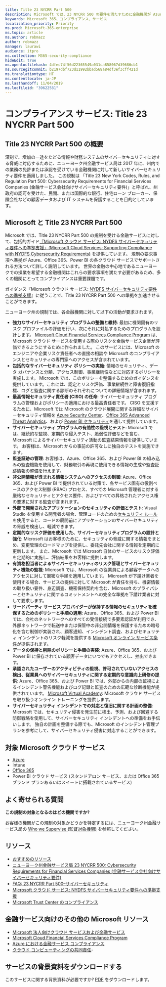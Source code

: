 ```yaml
---
title: Title 23 NYCRR Part 500
description: Microsoft では、23 NYCRR 500 の要件を満たすために金融機関が Azure、Office 365、Power BI を役立てる方法を説明するガイドを作成しました。
keywords: Microsoft 365、コンプライアンス、サービス
localization_priority: Priority
ms.prod: Microsoft-365-enterprise
ms.topic: article
ms.author: robmazz
author: robmazz
manager: laurawi
audience: itpro
ms.collection: M365-security-compliance
hideEdit: true
ms.openlocfilehash: 4dfec74f56d22365549a031ca858067d39686cb1
ms.sourcegitcommit: b2197dbf723d11992bbad568a84df3ef3cff421d
ms.translationtype: HT
ms.contentlocale: ja-JP
ms.lasthandoff: 11/04/2019
ms.locfileid: "39622581"
---
```

# <a name="compliance-offering-title-23-nycrr-part-500"></a>コンプライアンス サービス: Title 23 NYCRR Part 500

## <a name="title-23-nycrr-part-500-overview"></a>Title 23 NYCRR Part 500 の概要

深刻で、増加の一途をたどる情報や財務システムのサイバーセキュリティに対する脅威に対応するために、ニューヨーク州金融サービス局は 2017 年に、州内での業務の免許または承認を受けている金融機関に対して新しいサイバーセキュリティ要件を適用しました。 この規制は 「Title 23 New York Codes, Rules, and Regulation Part 500: Cybersecurity Requirements for Financial Services Companies (金融サービス会社向けサイバーセキュリティ要件)」と呼ばれ、州政府の認可を受けた、民間、または国際的な銀行、住宅ローン ブローカー、保険会社などの顧客データおよび IT システムを保護することを目的としています。

## <a name="microsoft-and-title-23-nycrr-part-500"></a>Microsoft と Title 23 NYCRR Part 500

Microsoft では、Title 23 NYCRR Part 500 の規制を受ける金融サービスに対して、包括的ガイド[『Microsoft クラウド サービス: NYDFS サイバーセキュリティ要件への準拠支援』(Microsoft Cloud Services: Supporting Compliance with NYDFS Cybersecurity Requirements)](https://servicetrust.microsoft.com/ViewPage/TrustDocuments?command=Download&downloadType=Document&downloadId=f7e56dc6-4e52-4e9a-af06-aa41d5851d36&docTab=6d000410-c9e9-11e7-9a91-892aae8839ad_Compliance_Guides) を提供しています。 規制の要求事項へ準拠が Azure、Office 365、Power BI の各クラウド サービスでサポートされる方法ついて詳しく説明しています。 世界の金融の中心地であるニューヨークでの操業を希望する金融機関はこれらの要求事項を満たす必要があるため、多くの機関にとってコンプライアンスは重要課題です。

ガイダンス『Microsoft クラウド サービス: [NYDFS サイバーセキュリティ要件への準拠支援](https://go.microsoft.com/fwlink/p/?linkid=2098969)』に従うことで、Title 23 NYCRR Part 500 への準拠を加速させることができます。

ニューヨーク州の規制では、各金融機関に対して以下の活動が要求されます。

- **強力なサイバーセキュリティ プログラムの整備と維持**: 最初に機関固有のリスク プロファイルの評価を行い、次にそれに対処するためのプログラムを設計します。 [Microsoft Cloud Financial Services Compliance Program](https://www.microsoft.com/download/confirmation.aspx?id=55332) は、Microsoft クラウド サービスを使用する際のリスクを金融サービス企業が評価できるようにするために作られました。 このサービスには、Microsoft のエンジニアや企業リスク責任者への直接の相談や Microsoft のコンプライアンスとセキュリティの専門家へのアクセスが含まれています。
- **包括的なサイバーセキュリティ ポリシーの実施**: 情報のセキュリティ、データ ガバナンスと分類、アクセス制御、事業継続性などに対応するポリシーを実施します。 Microsoft では、このポリシーを整備するためのガイダンスを提供しています。これには、認定とリスク評価、事業継続性と障害復旧指標、ログと監査に関する診断のそれぞれについての詳細情報が含まれます。
- **最高情報セキュリティ責任者 (CISO) の任命**: サイバーセキュリティ プログラムの管理およびポリシーの適用における最高責任者です。 CISO を支援するために、Microsoft では Microsoft のクラウド展開に関する詳細なサイバーセキュリティ情報を [Azure Security Center](https://azure.microsoft.com/services/security-center/?v=17.23h)、[Office 365 Advanced Threat Analytics](https://docs.microsoft.com/advanced-threat-analytics/)、および [Power BI セキュリティ](https://go.microsoft.com/fwlink/?LinkId=829185)を通して提供しています。
- **サイバーセキュリティ プログラムの有効性の監視とテスト**: Microsoft では、継続的な監視、定期的な侵入テスト、脆弱性評価などを含む、Microsoft によるサイバーセキュリティ活動の監査結果情報を提供しています。 お客様は、Microsoft からの事前の許可なしに独自のテストを実施できます。
- **監査証跡の管理**:  お客様は、Azure、Office 365、および Power BI の組み込みの監査機能を使用して、財務取引の再現に使用できる情報の生成や監査証跡情報の整備を行えます。
- **非公開情報が含まれる情報システムへのアクセスの制御**: Azure、Office 365、および Power BI で提供されている対策で、各サービス固有の役割ベースのアクセス制御 (RBAC) プロセス、すべての Microsoft 管理者に対する厳格なセキュリティとアクセス要件、およびすべての昇格されたアクセス権の要求に対する監査が含まれます。
- **外部で開発されたアプリケーションのセキュリティの評価とテスト**: Visual Studio を使用する開発者の場合、管理コードのための[セキュリティ ルール](https://docs.microsoft.com/visualstudio/code-quality/security-rules-rule-set-for-managed-code)を使用すると、コードの展開前にアプリケーションのサイバーセキュリティの脅威を検出し、軽減できます。
- **定期的なリスク評価を使用した、サイバーセキュリティプログラムの設計と強化**: Microsoft はお客様のために、セキュリティの脅威に関する情報をまとめ、変更管理のロードマップを提供し、委託先会社に関する情報を定期的に更新します。 また、Microsoft では Microsoft 自体のサービスのリスク評価を定期的に実施し、評価結果をお客様に提供します。
- **有資格担当者によるサイバーセキュリティのリスク管理とサイバーセキュリティ機能の監視**: Microsoft では、Microsoft の従業員による顧客データへのアクセスに対して厳密な手順を適用しています。 Microsoft が下請け業者を使用する場合、サービスの提供に対して Microsoft が責任を持ち、機密情報の取り扱い要件、身辺調査、機密保持契約を含む、Microsoft のプライバシーとセキュリティに関するコミットメントへの完全な準拠を下請け業者に対して要求します。
- **サードパーティ サービス プロバイダーが保持する情報のセキュリティを確保するためのポリシーと手順の適用**: Azure、Office 365、および Power BI では、会社のネットワークへのすべての受信接続で多要素認証が利用でき、外部ネットワークで転送中または保管中の非公開情報を保護するための暗号化を含む制御が実装され、顧客通知、インシデント調査、およびセキュリティ インシデントのリスク軽減を提供する [Microsoft オンライン サービス条件](https://aka.ms/Online-Services-Terms)が提供されます。
- **データの保持と削除のポリシーと手順の実装**: Azure、Office 365、および Power BI に保存されている顧客データにいつでもアクセスし、抽出できます。
- **承認されたユーザーのアクティビティの監視、許可されていないアクセスの検出、従業員へのサイバーセキュリティに関する定期的な意識向上研修の提供**: Azure、Office 365、および Power BI では、外部からの内部の監視によるインシデント警告機能およびログ記録と監査のための広範な診断機能が提供されています。 [Microsoft Virtual Academy](https://mva.microsoft.com/): Microsoft クラウド サービスを取り扱うオンライン トレーニングを提供します。
- **サイバーセキュリティ インシデントでの対応と復旧に関する計画の整備**: Microsoft では、セキュリティ侵害を発生前に検出、予測、および回避する防御戦略を使用して、サイバーセキュリティ インシデントへの準備をお手伝いします。 独自の計画を整備する際でも、Microsoft のインシデント管理プランを参考にして、サイバーセキュリティ侵害に対応することができます。

## <a name="microsoft-in-scope-cloud-services"></a>対象 Microsoft クラウド サービス

- [Azure](https://aka.ms/AzureCompliance)
- Intune
- [Office 365](https://go.microsoft.com/fwlink/p/?LinkID=2077751)
- Power BI クラウド サービス (スタンドアロン サービス、または Office 365 ブランド プランあるいはスイートに搭載されているサービス)

## <a name="frequently-asked-questions"></a>よく寄せられる質問

**この規制の対象となるのはどの機関ですか?**

お客様の機関がこの規制の対象かどうかを特定するには、ニューヨーク州金融サービス局の [Who we Supervise (監督対象機関)](https://go.microsoft.com/fwlink/p/?linkid=2099374) を参照してください。

## <a name="resources"></a>リソース

- [おすすめのリソース](https://www.microsoft.com/trustcenter/compliance/NYCRR)
- [ニューヨーク州金融サービス局 23 NYCRR 500: Cybersecurity Requirements for Financial Services Companies (金融サービス会社向けサイバーセキュリティ要件)](https://go.microsoft.com/fwlink/p/?linkid=2098976)
- [FAQ: 23 NYCRR Part 500–サイバーセキュリティ](https://go.microsoft.com/fwlink/p/?linkid=2098977)
- [Microsoft クラウド サービス: NYDFS サイバーセキュリティ要件への準拠支援](https://servicetrust.microsoft.com/ViewPage/TrustDocuments?command=Download&downloadType=Document&downloadId=f7e56dc6-4e52-4e9a-af06-aa41d5851d36&docTab=6d000410-c9e9-11e7-9a91-892aae8839ad_Compliance_Guides)
- [Microsoft Trust Center のコンプライアンス](https://www.microsoft.com/trust-center/compliance/compliance-overview)

## <a name="other-microsoft-resources-for-financial-services"></a>金融サービス向けのその他の Microsoft リソース

- [Microsoft 法人向けクラウド サービスおよび金融サービス](https://www.microsoft.com/trustcenter/cloudservices/financialservices)
- [Microsoft Cloud Financial Services Compliance Program](https://www.microsoft.com/download/confirmation.aspx?id=55332)
- [Azure における金融サービス コンプライアンス](https://azure.microsoft.com/resources/videos/azurecon-2015-financial-services-compliance-in-azure/)
- [クラウド コンピューティングの共同責任](https://aka.ms/sharedresponsibility)- 

## <a name="download-the-offering-backgrounder"></a>サービスの背景資料をダウンロードする

このサービスに関する背景資料が必要ですか? [PDF](https://download.microsoft.com/download/9/F/B/9FB6EE03-0096-4820-A5BF-B633EE2BE0B7/23NYCRR_Part500-Compliance.pdf) をダウンロードします。
